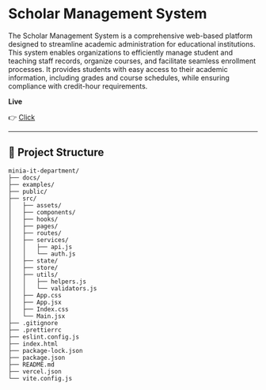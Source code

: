 # Scholar Management System

The Scholar Management System is a comprehensive web-based platform designed to streamline academic administration for educational institutions. This system enables organizations to efficiently manage student and teaching staff records, organize courses, and facilitate seamless enrollment processes. It provides students with easy access to their academic information, including grades and course schedules, while ensuring compliance with credit-hour requirements.

**Live**

👉 [Click](https://minia-it-department.vercel.app/)

---

## 📁 Project Structure

```
minia-it-department/
├── docs/
├── examples/
├── public/
├── src/
│   ├── assets/
│   ├── components/
│   ├── hooks/
│   ├── pages/
│   ├── routes/
│   ├── services/
│   │   ├── api.js
│   │   └── auth.js
│   ├── state/
│   ├── store/
│   ├── utils/
│   │   ├── helpers.js
│   │   └── validators.js
│   ├── App.css
│   ├── App.jsx
│   ├── Index.css
│   └── Main.jsx
├── .gitignore
├── .prettierrc
├── eslint.config.js
├── index.html
├── package-lock.json
├── package.json
├── README.md
├── vercel.json
└── vite.config.js
```
